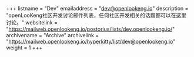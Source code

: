 +++
listname = "Dev"
emailaddress = "dev@openlookeng.io"
description = "openLooKeng社区开发讨论邮件列表，任何社区开发相关的话题都可以在这里讨论。"
websitelink = "https://mailweb.openlookeng.io/postorius/lists/dev.openlookeng.io/"
archivename = "Archive"
archivelink = "https://mailweb.openlookeng.io/hyperkitty/list/dev@openlookeng.io"
weight = 1
+++
